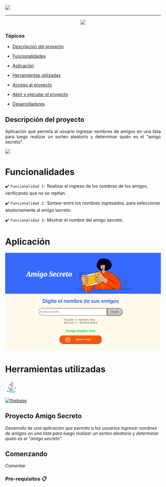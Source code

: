 ![](https://cdn-icons-png.freepik.com/256/12608/12608968.png?ga=GA1.1.1622220315.1738011490&semt=ais_hybrid)
<hr>
<p align="center">
   <img src="http://img.shields.io/static/v1?label=STATUS&message=TERMINADO&color=RED&style=for-the-badge" #vitrinedev/>
</p>

### Tópicos 

- [Descripción del proyecto](#Descripción-del-proyecto)

- [Funcionalidades](#Funcionalidades)

- [Aplicación](#Aplicación)

- [Herramientas utilizadas](#Herramientas-utilizadas)

- [Acceso al proyecto](#Acceso-al-proyecto)

- [Abrir y ejecutar el proyecto](#abrir-e-rodar-o-projeto)

- [Desarrolladores](#desenvolvedores)

## Descripción del proyecto
<p align="justify">
Aplicación que permita al usuario ingresar nombres de amigos en una lista para luego realizar un sorteo aleatorio y determinar quién es el "amigo secreto".

![](https://img.freepik.com/fotos-premium/colocaron-pegatinas-papel-diferentes-nombres-fondo-plano-madera-elegir-nombre-bebe_495423-87780.jpg?w=740)
</p>

# Funcionalidades

:heavy_check_mark: `Funcionalidad 1:` Realizar el ingreso de los nombres de los amigos, verificando que no se repitan.

:heavy_check_mark: `Funcionalidad 2:` Sortear entre los nombres ingresados, para seleccionar aleatoriamente al amigo secreto.

:heavy_check_mark: `Funcionalidad 3:` Mostrar el nombre del amigo secreto.

# Aplicación

<div align="center">

![Android Emulator](https://raw.githubusercontent.com/Tecindes/proyecto-amigo-secreto/refs/heads/main/assets/Aplicacion.png)

  </div>

# Herramientas utilizadas
<a href="https://www.java.com" target="_blank"> <img src="https://raw.githubusercontent.com/devicons/devicon/master/icons/java/java-original.svg" alt="java" width="40" height="40"/> </a> 

<a href="https://firebase.google.com/?hl=pt" target="_blank"> <img src="https://www.gstatic.com/mobilesdk/160503_mobilesdk/logo/2x/firebase_96dp.png" alt="firebase" width="40" height="40"/> </a>

## Proyecto Amigo Secreto
_Desarrollo de una aplicación que permita a los usuarios ingresar nombres de amigos en una lista para luego realizar un sorteo aleatorio y determinar quién es el "amigo secreto"._
## Comenzando
_Comentar_
### Pre-requisitos 📋
